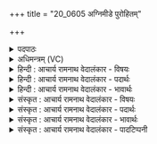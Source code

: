 +++
title = "20_0605 अग्निमीडे पुरोहितम्"

+++
<details><summary>पदपाठः</summary>

अ꣣ग्नि꣢म्। ई꣣डे। पुरो꣡हि꣢तम्। पु꣣रः꣢। हि꣣तम्। यज्ञ꣡स्य꣢। दे꣣व꣢म्। ऋ꣣त्वि꣡ज꣢म्। हो꣡ता꣢꣯रम्। रत्नधा꣡त꣢मम्। र꣣त्न। धा꣡त꣢꣯मम्। ६०५।
</details>

<details><summary>अधिमन्त्रम् (VC)</summary>

- अग्निः
- मधुच्छन्दा वैश्वामित्रः
- गायत्री
- षड्जः
- आरण्यं काण्डम्
</details>

<details><summary>हिन्दी : आचार्य रामनाथ वेदालंकार - विषयः</summary>

अगले तीन मन्त्रों का अग्नि देवता है। इस मन्त्र में परमात्मा की स्तुति का विषय है।
</details>

<details><summary>हिन्दी : आचार्य रामनाथ वेदालंकार - पदार्थः</summary>

पदार्थान्वय -  मैं (पुरोहितम्) जो ध्यानावस्था में सामने स्थित रहता है ऐसे, (यज्ञस्य) देवपूजा, संगतिकरण और दानरूप यज्ञ के (देवम्) प्रकाशक, (ऋत्विजम्) ग्रीष्म, वर्षा आदि सब ऋतुओं को संगत करनेवाले, अथवा प्रत्येक ऋतु में पूजा करने योग्य, (होतारम्) सुख आदि के देनेवाले, (रत्नधातमम्) सद्गुणरूप तथा सोना, चाँदी, हीरे आदि रूप रत्नों के अतिशय दानी (अग्निम्) अग्नि के समान प्रकाशमान, प्रकाशक, मलिनता के दाहक, अग्रनायक परमात्मा की (ईडे) पूजा करता हूँ ॥४॥
</details>

<details><summary>हिन्दी : आचार्य रामनाथ वेदालंकार - भावार्थः</summary>

भावार्थ -  परमेश्वर की पूजा के लिए कोई एक ही ऋतु नहीं है, प्रत्युत उसकी सदा सर्वत्र सबको पूजा करनी चाहिए और उससे प्रेरणा तथा बल प्राप्त कर यज्ञ आदि में प्रवृत्त होना चाहिए ॥४॥
</details>

<details><summary>संस्कृत : आचार्य रामनाथ वेदालंकार - विषयः</summary>

अथ तिसृणामग्निर्देवता। परमात्मस्तवनविषयमाह।
</details>

<details><summary>संस्कृत : आचार्य रामनाथ वेदालंकार - पदार्थः</summary>

पदार्थान्वय -  अहम् (पुरोहितम्) ध्यानावस्थायां समक्षं निहितम्, (यज्ञस्य) देवपूजासंगतिकरणदानात्मकस्य यागस्य (देवम्) प्रकाशकम्, (ऋत्विजम्) सर्वान् ऋतून् ग्रीष्मवर्षादीन् यजते संगमयतीति तम्, ऋतौ ऋतौ इज्यते पूज्यते यः तं वा। अत्र ऋतु शब्द उपपदे यजेः ‘ऋत्विग्दधृक्०’ अ० ३।२।५९ इति क्विन् प्रत्ययो निपात्यते। (होतारम्) दातारम्। जुहोति ददाति सुखादिकं यः स होता (तम्)। हु दानादनयोः। (रत्नधातमम्) सद्गुणरूपाणां सुवर्णरजतहीरकादिरूपाणां वा रत्नानां दातृतमम् (अग्निम्) अग्निवत् प्रकाशमानं प्रकाशकं२ मालिन्यदाहकम् अग्रनायकं परमात्मानम् (ईडे) पूजयामि ॥४॥ यास्काचार्य इमामृचमेवं व्याचष्टे—‘अग्निम् ईडे अग्निं याचामि। ईडिरध्येषणाकर्मा पूजाकर्मा वा। पुरोहितो व्याख्यातो यज्ञश्च। [पुरोहितः पुन एनं दधति। निरु० २।१२। यज्ञः कस्मात् ? प्रख्यातं यजतिकर्मेति नैरुक्ताः। याच्यो भवतीति वा। यजुरुन्नो भवतीति वा। बहुकृष्णाजिन इत्यौपमन्यवः। यजूंष्येनं नयन्तीति वा। निरु० ३।१९।] देवो दानाद्वा दीपनाद्वा द्योतनाद्वा द्युस्थानो भवतीति वा। यो देवः सा देवता। होतारं ह्वातारम्, जुहोतेर्होतेत्यौर्णवाभः। रत्नधातमं रमणीयानां धनानां दातृतमम्। निरु० ७।१५। ऋत्विक् शब्दं च स एवं निर्वक्ति—“ऋत्विक् कस्मात् ? ईरणः, ऋग्यष्टा भवतीति शाकपूणिः। ऋतुयाजी भवतीति वा।” निरु० ३।१९ ॥
</details>

<details><summary>संस्कृत : आचार्य रामनाथ वेदालंकार - भावार्थः</summary>

भावार्थ -  परमेश्वरपूजनाय न कोऽप्येक एव ऋतुः, प्रत्युत स सदा सर्वत्र सर्वैराराधनीयस्तत्सकाशात् प्रेरणां बलं च प्राप्य यज्ञादिषु प्रवृत्तिर्विधेया ॥४॥
</details>

<details><summary>संस्कृत : आचार्य रामनाथ वेदालंकार - पादटिप्पनी</summary>

टिप्पनी -   १. ऋ० १।१।१। २. ऋग्भाष्ये दयानन्दर्षिर्मन्त्रमिमं परमेश्वरपक्षे शिल्पाग्निपक्षे च व्याख्यातवान्।
</details>